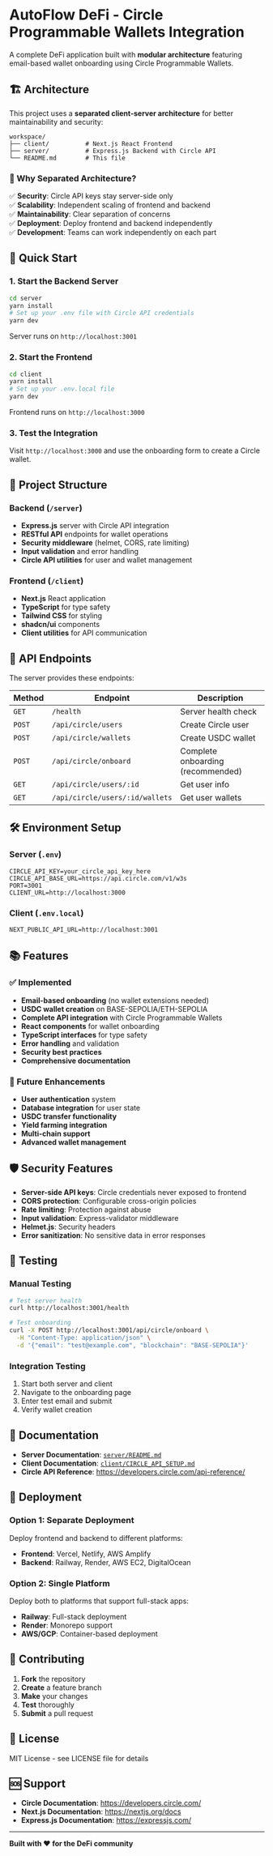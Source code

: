 # AutoFlow DeFi - Circle Programmable Wallets Integration

A complete DeFi application built with **modular architecture** featuring email-based wallet onboarding using Circle Programmable Wallets.

## 🏗️ Architecture

This project uses a **separated client-server architecture** for better maintainability and security:

```
workspace/
├── client/          # Next.js React Frontend
├── server/          # Express.js Backend with Circle API
└── README.md        # This file
```

### 🎯 Why Separated Architecture?

✅ **Security**: Circle API keys stay server-side only  
✅ **Scalability**: Independent scaling of frontend and backend  
✅ **Maintainability**: Clear separation of concerns  
✅ **Deployment**: Deploy frontend and backend independently  
✅ **Development**: Teams can work independently on each part  

## 🚀 Quick Start

### 1. Start the Backend Server
```bash
cd server
yarn install
# Set up your .env file with Circle API credentials
yarn dev
```
Server runs on `http://localhost:3001`

### 2. Start the Frontend
```bash
cd client
yarn install
# Set up your .env.local file
yarn dev
```
Frontend runs on `http://localhost:3000`

### 3. Test the Integration
Visit `http://localhost:3000` and use the onboarding form to create a Circle wallet.

## 📁 Project Structure

### Backend (`/server`)
- **Express.js** server with Circle API integration
- **RESTful API** endpoints for wallet operations
- **Security middleware** (helmet, CORS, rate limiting)
- **Input validation** and error handling
- **Circle API utilities** for user and wallet management

### Frontend (`/client`)
- **Next.js** React application
- **TypeScript** for type safety
- **Tailwind CSS** for styling
- **shadcn/ui** components
- **Client utilities** for API communication

## 🔗 API Endpoints

The server provides these endpoints:

| Method | Endpoint | Description |
|--------|----------|-------------|
| `GET` | `/health` | Server health check |
| `POST` | `/api/circle/users` | Create Circle user |
| `POST` | `/api/circle/wallets` | Create USDC wallet |
| `POST` | `/api/circle/onboard` | Complete onboarding (recommended) |
| `GET` | `/api/circle/users/:id` | Get user info |
| `GET` | `/api/circle/users/:id/wallets` | Get user wallets |

## 🛠️ Environment Setup

### Server (`.env`)
```env
CIRCLE_API_KEY=your_circle_api_key_here
CIRCLE_API_BASE_URL=https://api.circle.com/v1/w3s
PORT=3001
CLIENT_URL=http://localhost:3000
```

### Client (`.env.local`)
```env
NEXT_PUBLIC_API_URL=http://localhost:3001
```

## 📚 Features

### ✅ Implemented
- **Email-based onboarding** (no wallet extensions needed)
- **USDC wallet creation** on BASE-SEPOLIA/ETH-SEPOLIA
- **Complete API integration** with Circle Programmable Wallets
- **React components** for wallet onboarding
- **TypeScript interfaces** for type safety
- **Error handling** and validation
- **Security best practices**
- **Comprehensive documentation**

### 🔮 Future Enhancements
- **User authentication** system
- **Database integration** for user state
- **USDC transfer functionality**
- **Yield farming integration**
- **Multi-chain support**
- **Advanced wallet management**

## 🛡️ Security Features

- **Server-side API keys**: Circle credentials never exposed to frontend
- **CORS protection**: Configurable cross-origin policies
- **Rate limiting**: Protection against abuse
- **Input validation**: Express-validator middleware
- **Helmet.js**: Security headers
- **Error sanitization**: No sensitive data in error responses

## 🧪 Testing

### Manual Testing
```bash
# Test server health
curl http://localhost:3001/health

# Test onboarding
curl -X POST http://localhost:3001/api/circle/onboard \
  -H "Content-Type: application/json" \
  -d '{"email": "test@example.com", "blockchain": "BASE-SEPOLIA"}'
```

### Integration Testing
1. Start both server and client
2. Navigate to the onboarding page
3. Enter test email and submit
4. Verify wallet creation

## 📖 Documentation

- **Server Documentation**: [`server/README.md`](server/README.md)
- **Client Documentation**: [`client/CIRCLE_API_SETUP.md`](client/CIRCLE_API_SETUP.md)
- **Circle API Reference**: https://developers.circle.com/api-reference/

## 🚀 Deployment

### Option 1: Separate Deployment
Deploy frontend and backend to different platforms:
- **Frontend**: Vercel, Netlify, AWS Amplify
- **Backend**: Railway, Render, AWS EC2, DigitalOcean

### Option 2: Single Platform
Deploy both to platforms that support full-stack apps:
- **Railway**: Full-stack deployment
- **Render**: Monorepo support
- **AWS/GCP**: Container-based deployment

## 🤝 Contributing

1. **Fork** the repository
2. **Create** a feature branch
3. **Make** your changes
4. **Test** thoroughly
5. **Submit** a pull request

## 📄 License

MIT License - see LICENSE file for details

## 🆘 Support

- **Circle Documentation**: https://developers.circle.com/
- **Next.js Documentation**: https://nextjs.org/docs
- **Express.js Documentation**: https://expressjs.com/

---

**Built with ❤️ for the DeFi community** 
